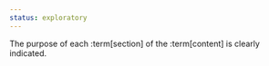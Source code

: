 ```yaml
---
status: exploratory
---
```


The purpose of each :term[section] of the :term[content] is clearly indicated.
